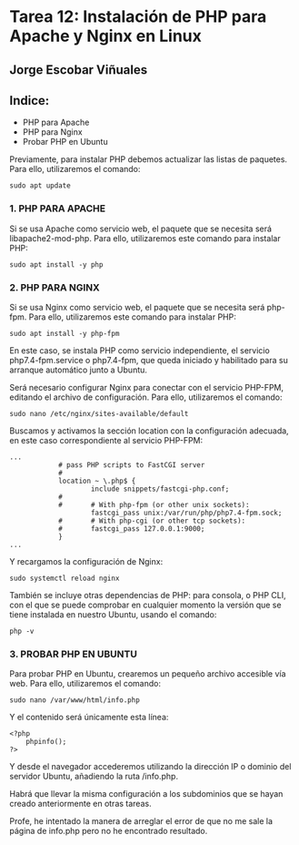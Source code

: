 # Tarea 12: Instalación de PHP para Apache y Nginx en Linux

  ## Jorge Escobar Viñuales

  ## Indice:
 - PHP para Apache
 - PHP para Nginx
 - Probar PHP en Ubuntu

Previamente, para instalar PHP debemos actualizar las listas de paquetes. Para ello, utilizaremos el comando:

    sudo apt update



 ### 1. PHP PARA APACHE

Si se usa Apache como servicio web, el paquete que se necesita será libapache2-mod-php. Para ello, utilizaremos este comando para instalar PHP:

    sudo apt install -y php



  ### 2. PHP PARA NGINX

Si se usa Nginx como servicio web, el paquete que se necesita será php-fpm. Para ello, utilizaremos este comando para instalar PHP:

    sudo apt install -y php-fpm



En este caso, se instala PHP como servicio independiente, el servicio php7.4-fpm.service o php7.4-fpm, que queda iniciado y habilitado para su arranque automático junto a Ubuntu.

Será necesario configurar Nginx para conectar con el servicio PHP-FPM, editando el archivo de configuración. Para ello, utilizaremos el comando:

    sudo nano /etc/nginx/sites-available/default

Buscamos y activamos la sección location con la configuración adecuada, en este caso correspondiente al servicio PHP-FPM:

    ...
                # pass PHP scripts to FastCGI server
                #
                location ~ \.php$ {
                        include snippets/fastcgi-php.conf;
                #
                #       # With php-fpm (or other unix sockets):
                        fastcgi_pass unix:/var/run/php/php7.4-fpm.sock;
                #       # With php-cgi (or other tcp sockets):
                #       fastcgi_pass 127.0.0.1:9000;
                }
    ...





Y recargamos la configuración de Nginx:

    sudo systemctl reload nginx



También se incluye otras dependencias de PHP: para consola, o PHP CLI, con el que se puede comprobar en cualquier momento la versión que se tiene instalada en nuestro Ubuntu, usando el comando:

    php -v



  ### 3. PROBAR PHP EN UBUNTU

Para probar PHP en Ubuntu, crearemos un pequeño archivo accesible vía web. Para ello, utilizaremos el comando:

    sudo nano /var/www/html/info.php

Y el contenido será únicamente esta línea:

    <?php 
        phpinfo(); 
    ?>





Y desde el navegador accederemos utilizando la dirección IP o dominio del servidor Ubuntu, añadiendo la ruta /info.php.

Habrá que llevar la misma configuración a los subdominios que se hayan creado anteriormente en otras tareas.







Profe, he intentado la manera de arreglar el error de que no me sale la página de info.php
pero no he encontrado resultado.

